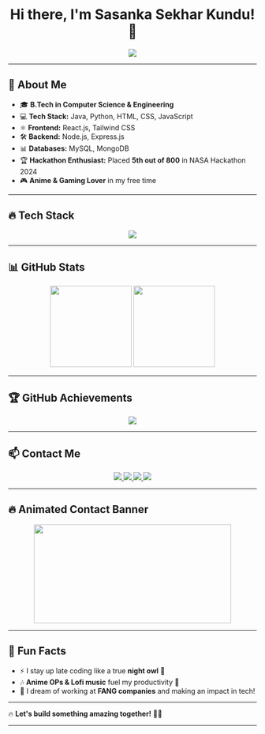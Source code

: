 <h1 align="center">Hi there, I'm Sasanka Sekhar Kundu! 👋</h1>

<p align="center">
  <img src="https://readme-typing-svg.herokuapp.com?font=Fira+Code&weight=600&size=22&pause=1000&color=00E6FF&center=true&vCenter=true&width=650&lines=Computer+Science+Student;Full+Stack+Developer;Anime+Enthusiast+%F0%9F%8E%A9;Hackathon+Finalist+%F0%9F%A5%87;Open+Source+Contributor;Passionate+about+Technology+%F0%9F%92%BB" />
</p>

---

## 🚀 About Me  

- 🎓 **B.Tech in Computer Science & Engineering**  
- 💻 **Tech Stack:** Java, Python, HTML, CSS, JavaScript  
- ⚛️ **Frontend:** React.js, Tailwind CSS  
- 🛠️ **Backend:** Node.js, Express.js  
- 📊 **Databases:** MySQL, MongoDB  
- 🏆 **Hackathon Enthusiast:** Placed **5th out of 800** in NASA Hackathon 2024  
- 🎮 **Anime & Gaming Lover** in my free time  

---

## 🔥 Tech Stack  

<p align="center">
  <img src="https://skillicons.dev/icons?i=java,python,html,css,js,react,nodejs,mysql,mongodb,git,github,vscode,tailwind" />
</p>

---

## 📊 GitHub Stats  

<p align="center">
  <img src="https://github-readme-stats.vercel.app/api?username=Sasanka14&show_icons=true&theme=tokyonight" height="165"/>
  <img src="https://github-readme-stats.vercel.app/api/top-langs/?username=Sasanka14&layout=compact&theme=tokyonight" height="165"/>
</p>

---

## 🏆 GitHub Achievements  

<p align="center">
  <img src="https://github-profile-trophy.vercel.app/?username=Sasanka14&theme=onedark&margin-w=15" />
</p>

---

## 📫 Contact Me  

<p align="center">
  <a href="https://www.linkedin.com/in/sasanka-sekhar-kundu-b746072a7">
    <img src="https://img.shields.io/badge/LinkedIn-0077B5?style=for-the-badge&logo=linkedin&logoColor=white" />
  </a>
  <a href="https://github.com/Sasanka14">
    <img src="https://img.shields.io/badge/GitHub-181717?style=for-the-badge&logo=github&logoColor=white" />
  </a>
  <a href="https://www.instagram.com/__kuronotsubasa__/">
    <img src="https://img.shields.io/badge/Instagram-E4405F?style=for-the-badge&logo=instagram&logoColor=white" />
  </a>
  <a href="https://sasankawrites.netlify.app/">
    <img src="https://img.shields.io/badge/Portfolio-6A0DAD?style=for-the-badge&logo=netlify&logoColor=white" />
  </a>
</p>

---

## 🔥 Animated Contact Banner  

<p align="center">
  <img src="https://media.giphy.com/media/jpVnC65DmYeyRL4LHS/giphy.gif" width="400" height="200" />
</p>

---

## 🚀 Fun Facts  

- ⚡ I stay up late coding like a true **night owl** 🦉  
- 🎶 **Anime OPs & Lofi music** fuel my productivity 🎵  
- 🚀 I dream of working at **FANG companies** and making an impact in tech!  

---

🔥 **Let's build something amazing together!** 🚀💙  

---
